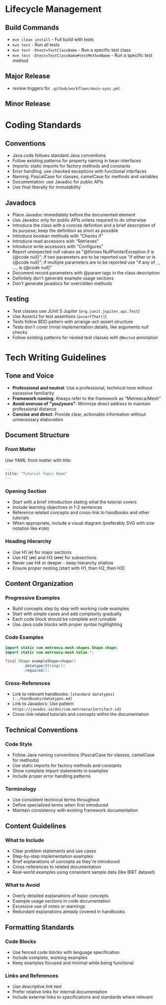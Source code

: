 # Lifecycle Management

## Build Commands

- `mvn clean install` - Full build with tests
- `mvn test` - Run all tests
- `mvn test -Dtest=TestClassName` - Run a specific test class
- `mvn test -Dtest=TestClassName#testMethodName` - Run a specific test method

## Major Release

- review triggers for `.github/workflows/main-sync.yml`

## Minor Release

# Coding Standards

## Conventions

- Java code follows standard Java conventions
- Follow existing patterns for property naming in bean interfaces
- Imports: static imports for factory methods and constants
- Error handling: use checked exceptions with functional interfaces
- Naming: PascalCase for classes, camelCase for methods and variables
- Documentation: use Javadoc for public APIs
- Use final liberally for immutability

## Javadocs

- Place Javadoc immediately before the documented element
- Use Javadoc only for public APIs unless required to do otherwise
- Introduce the class with a concise definition and a brief description of its purpose; keep the definition as short as
  possible
- Introduce boolean methods with "Checks if"
- Introduce read accessors with "Retrieves"
- Introduce write accessors with "Configures"
- Report unexpected null values as "@throws NullPointerException if <param> is {@code null}"; if two parameters are
  to be reported use "if either <param1> or <param2> is {@code null}"; if multiple parameters are to be reported use
  "if any of <param1>, <param2>, ..., <paramN> is {@code null}"
- Document record parameters with @param tags in the class description
- Definitely don't generate example usage sections
- Don't generate javadocs for overridden methods

## Testing

- Test classes use JUnit 5 Jupiter (`org.junit.jupiter.api.Test`)
- Use AssertJ for test assertions (`assertThat()`)
- Tests follow BDD pattern with arrange-act-assert structure
- Tests don't cover trivial implementation details, like arguments null checks
- Follow existing patterns for nested test classes with `@Nested` annotation

# Tech Writing Guidelines

## Tone and Voice

- **Professional and neutral**: Use a professional, technical tone without excessive familiarity
- **Framework naming**: Always refer to the framework as "Metreeca/Mesh"
- **Avoid overuse of "you/yours"**: Minimize direct address to maintain professional distance
- **Concise and direct**: Provide clear, actionable information without unnecessary elaboration

## Document Structure

### Front Matter

Use YAML front matter with title:

```yaml
---
title: "Tutorial Topic Name"
---
```

### Opening Section

- Start with a brief introduction stating what the tutorial covers
- Include learning objectives in 1-2 sentences
- Reference related concepts and cross-link to handbooks and other tutorials
- When appropriate, include a visual diagram (preferably SVG with size notation like `#100`)

### Heading Hierarchy

- Use H1 (`#`) for major sections
- Use H2 (`##`) and H3 (`###`) for subsections
- Never use H4 or deeper - keep hierarchy shallow
- Ensure proper nesting (start with H1, then H2, then H3)

## Content Organization

### Progressive Examples

- Build concepts step by step with working code examples
- Start with simple cases and add complexity gradually
- Each code block should be complete and runnable
- Use Java code blocks with proper syntax highlighting

### Code Examples

```java
import static com.metreeca.mesh.shapes.Shape.shape;
import static com.metreeca.mesh.Value.*;

final Shape exampleShape=shape()
        .datatype(String())
        .required();
```

### Cross-References

- Link to relevant handbooks: `[standard datatypes](../handbooks/datatypes.md)`
- Link to Javadocs: Use pattern `https://javadoc.io/doc/com.metreeca/{artifact-id}`
- Cross-link related tutorials and concepts within the documentation

## Technical Conventions

### Code Style

- Follow Java naming conventions (PascalCase for classes, camelCase for methods)
- Use static imports for factory methods and constants
- Show complete import statements in examples
- Include proper error handling patterns

### Terminology

- Use consistent technical terms throughout
- Define specialized terms when first introduced
- Maintain consistency with existing framework documentation

## Content Guidelines

### What to Include

- Clear problem statements and use cases
- Step-by-step implementation examples
- Brief explanations of concepts as they're introduced
- Cross-references to related documentation
- Real-world examples using consistent sample data (like BIRT dataset)

### What to Avoid

- Overly detailed explanations of basic concepts
- Example usage sections in code documentation
- Excessive use of notes or warnings
- Redundant explanations already covered in handbooks

## Formatting Standards

### Code Blocks

- Use fenced code blocks with language specification
- Include complete, working examples
- Keep examples focused and minimal while being functional

### Links and References

- Use descriptive link text
- Prefer relative links for internal documentation
- Include external links to specifications and standards where relevant
